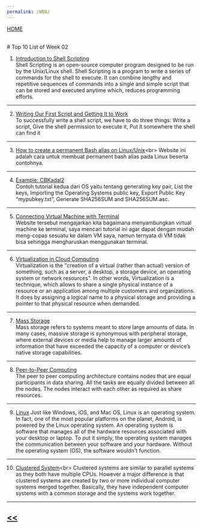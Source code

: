 ```yaml
---
permalink: /W00/
---
```

[HOME](../)

<br>
# Top 10 List of Week 02


1. [Introduction to Shell Scripting](https://www.guru99.com/introduction-to-shell-scripting.html)<br>
Shell Scripting is an open-source computer program designed to be run by the Unix/Linux shell. Shell Scripting is a program to write a series of commands for the shell to execute. It can combine lengthy and repetitive sequences of commands into a single and simple script that can be stored and executed anytime which, reduces programming efforts.
* * *
2. [Writing Our First Script and Getting It to Work](http://linuxcommand.org/lc3_wss0010.php)<br>
To successfully write a shell script, we have to do three things:
Write a script, Give the shell permission to execute it, Put it somewhere the shell can find it
* * *
3. [How to create a permanent Bash alias on Linux/Unix](https://www.cyberciti.biz/faq/create-permanent-bash-alias-linux-unix/#:~:text=You%20need%20to%20put%20bash,bash%20for%20non%2Dlogin%20shells.)<br>
Website ini adalah cara untuk membuat permanent bash alias pada Linux beserta contohnya.
* * *
4. [Example: CBKadal2](https://osp4diss.vlsm.org/CBKadal2.html)<br>
Contoh tutorial kedua dari OS yaitu tentang generating key pair, List the keys, Importing the Operating Systems public key, Export Public Key “mypubkey.txt”, Generate SHA256SUM and SHA256SUM.asc. 
* * *
5. [Connecting Virtual Machine with Terminal](https://medium.com/@harshityadav95/connecting-to-linux-ubuntu-running-in-virtual-machine-to-terminal-in-windows-wsl-1b0f51d4787d)<br>
Website tersebut mengajarkan kita bagaimana menyambungkan virtual machine ke terminal, saya mencari tutorial ini agar dapat dengan mudah meng-copas sesuatu ke dalam VM saya, namun ternyata di VM tidak bisa sehingga mengharuskan menggunakan terminal.
* * *
6. [Virtualization in Cloud Computing](https://www.javatpoint.com/virtualization-in-cloud-computing)<br>
Virtualization is the "creation of a virtual (rather than actual) version of something, such as a server, a desktop, a storage device, an operating system or network resources".
In other words, Virtualization is a technique, which allows to share a single physical instance of a resource or an application among multiple customers and organizations. It does by assigning a logical name to a physical storage and providing a pointer to that physical resource when demanded.
* * *
7. [Mass Storage](https://www.techopedia.com/definition/2619/mass-storage)<br>
Mass storage refers to systems meant to store large amounts of data. In many cases, massive storage is synonymous with peripheral storage, where external devices or media help to manage larger amounts of information that have exceeded the capacity of a computer or device’s native storage capabilities.
* * *
8. [Peer-to-Peer Computing](https://www.tutorialspoint.com/Peer-to-Peer-Computing)<br>
The peer to peer computing architecture contains nodes that are equal participants in data sharing. All the tasks are equally divided between all the nodes. The nodes interact with each other as required as share resources.
* * *
9. [Linux](https://www.linux.com/what-is-linux/)
Just like Windows, iOS, and Mac OS, Linux is an operating system. In fact, one of the most popular platforms on the planet, Android, is powered by the Linux operating system. An operating system is software that manages all of the hardware resources associated with your desktop or laptop. To put it simply, the operating system manages the communication between your software and your hardware. Without the operating system (OS), the software wouldn't function.
* * *
10. [Clustered System](https://www.tutorialspoint.com/Clustered-Systems#:~:text=The%20clustered%20systems%20are%20a,systems%20contains%20the%20cluster%20software.)<br>
Clustered systems are similar to parallel systems as they both have multiple CPUs. However a major difference is that clustered systems are created by two or more individual computer systems merged together. Basically, they have independent computer systems with a common storage and the systems work together.
* * *

## [<<](../)
